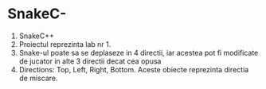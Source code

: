 # SnakeC-

1. SnakeC++
2. Proiectul reprezinta lab nr 1.
3. Snake-ul poate sa se deplaseze in 4 directii, iar acestea pot fi modificate de jucator in alte 3 directii decat cea opusa
4. Directions: Top, Left, Right, Bottom. Aceste obiecte reprezinta directia de miscare.
